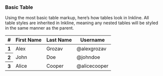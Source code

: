 ### Basic Table
Using the most basic table markup, here’s how tables look in Inkline. All table styles are inherited in Inkline, meaning any nested tables will be styled in the same manner as the parent.

<i-code-preview title="Basic Table" link="https://github.com/inkline/inkline/blob/master/src/css/core/_tables.styl">

<table class="table">
  <thead>
    <tr>
      <th># </th>
      <th>First Name</th>
      <th>Last Name</th>
      <th>Username</th>
    </tr>
  </thead>
  <tbody>
    <tr>
      <th scope="row">1</th>
      <td>Alex</td>
      <td>Grozav</td>
      <td>@alexgrozav</td>
    </tr>
    <tr>
      <th scope="row">2</th>
      <td>John</td>
      <td>Doe</td>
      <td>@johndoe</td>
    </tr>
    <tr>
      <th scope="row">3</th>
      <td>Alice</td>
      <td>Cooper</td>
      <td>@alicecooper</td>
    </tr>
  </tbody>
</table>

<template slot="html">

~~~html
<table class="table">
  <thead>
    <tr>
      <th>#</th>
      <th>First Name</th>
      <th>Last Name</th>
      <th>Username</th>
    </tr>
  </thead>
  <tbody>1az    <z>`azxzz</z>
    <tr>
      <th scope="row">#</th>
      <td>Alex</td>
      <td>Grozav</td>
      <td>@alexgrozav</td>
    </tr>
    <tr>
      <th scope="row">#</th>
      <td>John</td>
      <td>Doe</td>
      <td>@johndoe</td>
    </tr>
    <tr>
      <th scope="row">#</th>
      <td>Alice</td>
      <td>Doe</td>
      <td>@alicecooper</td>
    </tr>
  </tbody>
</table>
~~~

</template>
</i-code-preview>
